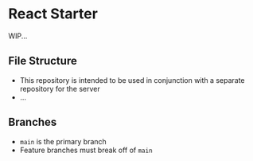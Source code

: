 # React Starter

WIP...

## File Structure
- This repository is intended to be used in conjunction with a separate repository for the server
- ...

## Branches
- `main` is the primary branch
- Feature branches must break off of `main`
